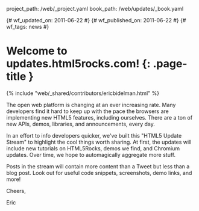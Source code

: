 project_path: /web/_project.yaml
book_path: /web/updates/_book.yaml

{# wf_updated_on: 2011-06-22 #}
{# wf_published_on: 2011-06-22 #}
{# wf_tags: news #}

# Welcome to updates.html5rocks.com! {: .page-title }

{% include "web/_shared/contributors/ericbidelman.html" %}


The open web platform is changing at an ever increasing rate. Many developers find it hard to keep up with the pace the browsers are implementing new HTML5 features, including ourselves. There are a ton of new APIs, demos, libraries, and announcements, every day. 

In an effort to info developers quicker, we've built this "HTML5 Update Stream" to highlight the cool things worth sharing. At first, the updates will include new tutorials on HTML5Rocks, demos we find, and Chromium updates. Over time, we hope to automagically aggregate more stuff. 

Posts in the stream will contain more content than a Tweet but less than a blog post. Look out for useful code snippets, screenshots, demo links, and more! 

Cheers,

Eric



